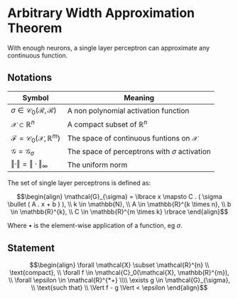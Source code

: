 # Arbitrary Width Approximation Theorem

With enough neurons, a single layer perceptron can approximate any continuous function.

## Notations

| Symbol                                                                    | Meaning                                                                           |
| ------------------------------------------------------------------------- | --------------------------------------------------------------------------------- |
| $\sigma \in \mathcal{C}_0(\mathcal{R}, \mathcal{R})$                      | A non polynomial activation function                                              |
| $\mathcal{X} \subset \mathbb{R}^{n}$                                      | A compact subset of $\mathbb{R}^{n}$                                              |
| $\mathcal{F} = \mathcal{C}_0(\mathcal{X}, \mathbb{R}^{m})$                | The space of continuous funtions on $\mathcal{X}$                                 |
| $\mathcal{G} = \mathcal{G}_{\sigma}$                                      | The space of perceptrons with $\sigma$ activation                                 |
| $\Vert \cdot \Vert = \Vert \cdot \Vert_\infty$                            | The uniform norm                                                                  |

The set of single layer perceptrons is defined as:

$$\begin{align}
\mathcal{G}_{\sigma} = \lbrace x \mapsto C . ( \sigma \bullet ( A . x + b ) ), \\ k \in \mathbb{N}, \\ A \in \mathbb{R}^{k \times n}, \\ b \in \mathbb{R}^{k}, \\ C \in \mathbb{R}^{m \times k} \rbrace
\end{align}$$

Where $\bullet$ is the element-wise application of a function, eg $\sigma$.

## Statement

$$\begin{align}
\forall \mathcal{X} \subset \mathcal{R}^{n} \\ \text{compact}, \\ \forall f \in \mathcal{C}_0(\mathcal{X}, \mathbb{R}^{m}), \\ \forall \epsilon \in \mathcal{R}^{*+} \\\\
\exists g \in \mathcal{G}_{\sigma}, \\ \text{such that} \\ \Vert f - g \Vert < \epsilon
\end{align}$$
